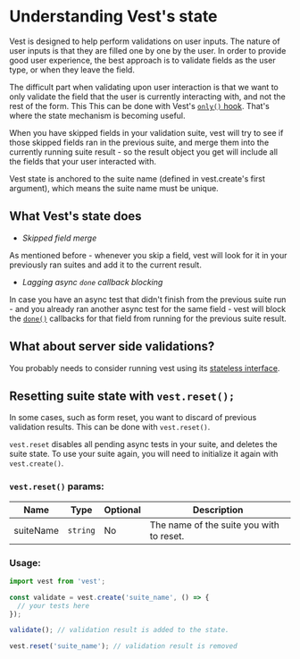 # Understanding Vest's state

Vest is designed to help perform validations on user inputs. The nature of user inputs is that they are filled one by one by the user. In order to provide good user experience, the best approach is to validate fields as the user type, or when they leave the field.

The difficult part when validating upon user interaction is that we want to only validate the field that the user is currently interacting with, and not the rest of the form. This
This can be done with Vest's [`only()` hook](./exclusion). That's where the state mechanism is becoming useful.

When you have skipped fields in your validation suite, vest will try to see if those skipped fields ran in the previous suite, and merge them into the currently running suite result - so the result object you get will include all the fields that your user interacted with.

Vest state is anchored to the suite name (defined in vest.create's first argument), which means the suite name must be unique.

## What Vest's state does

- _Skipped field merge_

As mentioned before - whenever you skip a field, vest will look for it in your previously ran suites and add it to the current result.

- _Lagging async `done` callback blocking_

In case you have an async test that didn't finish from the previous suite run - and you already ran another async test for the same field - vest will block the [`done()`]('./result#done) callbacks for that field from running for the previous suite result.

## What about server side validations?

You probably needs to consider running vest using its [stateless interface](./stateless_validations).

## Resetting suite state with `vest.reset();`

In some cases, such as form reset, you want to discard of previous validation results. This can be done with `vest.reset()`.

`vest.reset` disables all pending async tests in your suite, and deletes the suite state. To use your suite again, you will need to initialize it again with `vest.create()`.

### `vest.reset()` params:

| Name      | Type     | Optional | Description                              |
| --------- | -------- | -------- | ---------------------------------------- |
| suiteName | `string` | No       | The name of the suite you with to reset. |

### Usage:

```js
import vest from 'vest';

const validate = vest.create('suite_name', () => {
  // your tests here
});

validate(); // validation result is added to the state.

vest.reset('suite_name'); // validation result is removed
```
